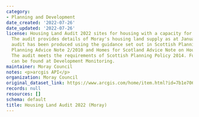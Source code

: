 ```yaml
---
category:
- Planning and Development
date_created: '2022-07-26'
date_updated: '2022-07-26'
license: Housing Land Audit 2022 sites for housing with a capacity for 4 or more homes.
  The audit provides details of Moray's housing land supply as at January 2022. The
  audit has been produced using the guidance set out in Scottish Planning Policy,
  Planning Advice Note 2/2010 and Homes for Scotland Advice Note on Housing Land Audits.
  The audit meets the requirements of Scottish Planning Policy 2014. Further information
  can be found at Development Monitoring.
maintainer: Moray Council
notes: <p>arcgis API</p>
organization: Moray Council
original_dataset_link: https://www.arcgis.com/home/item.html?id=7b1e706512be4b5883ceb5800b60df48
records: null
resources: []
schema: default
title: Housing Land Audit 2022 (Moray)
---
```

